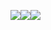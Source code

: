 <span><img src="https://img.shields.io/badge/TypeScript-3178C6?style=flat&logo=TypeScript&logoColor=white"/><img src="https://img.shields.io/badge/React-3178C6?style=flat&logo=React&logoColor=white"/><img src="https://img.shields.io/badge/Nest-3178C6?style=flat&logo=NestJS&logoColor=white"/></span>
